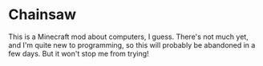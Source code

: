 # Chainsaw
This is a Minecraft mod about computers, I guess. There's not much yet, and I'm quite new to programming, so this will probably be abandoned in a few days. But it won't stop me from trying!
